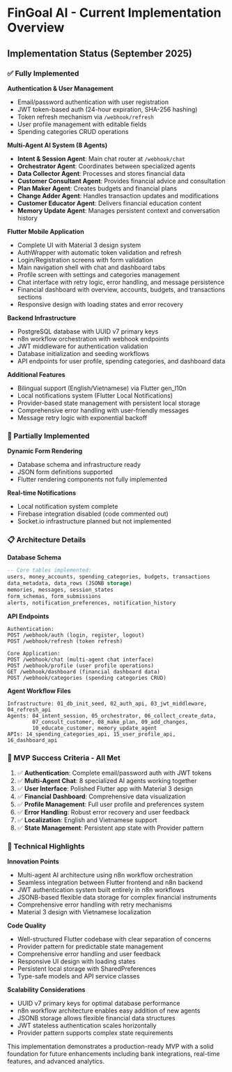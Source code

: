 # FinGoal AI - Current Implementation Overview

## Implementation Status (September 2025)

### ✅ Fully Implemented

**Authentication & User Management**
- Email/password authentication with user registration
- JWT token-based auth (24-hour expiration, SHA-256 hashing)
- Token refresh mechanism via `/webhook/refresh`
- User profile management with editable fields
- Spending categories CRUD operations

**Multi-Agent AI System (8 Agents)**
- **Intent & Session Agent**: Main chat router at `/webhook/chat`
- **Orchestrator Agent**: Coordinates between specialized agents
- **Data Collector Agent**: Processes and stores financial data
- **Customer Consultant Agent**: Provides financial advice and consultation
- **Plan Maker Agent**: Creates budgets and financial plans
- **Change Adder Agent**: Handles transaction updates and modifications
- **Customer Educator Agent**: Delivers financial education content
- **Memory Update Agent**: Manages persistent context and conversation history

**Flutter Mobile Application**
- Complete UI with Material 3 design system
- AuthWrapper with automatic token validation and refresh
- Login/Registration screens with form validation
- Main navigation shell with chat and dashboard tabs
- Profile screen with settings and categories management
- Chat interface with retry logic, error handling, and message persistence
- Financial dashboard with overview, accounts, budgets, and transactions sections
- Responsive design with loading states and error recovery

**Backend Infrastructure**
- PostgreSQL database with UUID v7 primary keys
- n8n workflow orchestration with webhook endpoints
- JWT middleware for authentication validation
- Database initialization and seeding workflows
- API endpoints for user profile, spending categories, and dashboard data

**Additional Features**
- Bilingual support (English/Vietnamese) via Flutter gen_l10n
- Local notifications system (Flutter Local Notifications)
- Provider-based state management with persistent local storage
- Comprehensive error handling with user-friendly messages
- Message retry logic with exponential backoff

### 🚧 Partially Implemented

**Dynamic Form Rendering**
- Database schema and infrastructure ready
- JSON form definitions supported
- Flutter rendering components not fully implemented

**Real-time Notifications**
- Local notification system complete
- Firebase integration disabled (code commented out)
- Socket.io infrastructure planned but not implemented

### 📋 Architecture Details

**Database Schema**
```sql
-- Core tables implemented:
users, money_accounts, spending_categories, budgets, transactions
data_metadata, data_rows (JSONB storage)
memories, messages, session_states
form_schemas, form_submissions
alerts, notification_preferences, notification_history
```

**API Endpoints**
```
Authentication:
POST /webhook/auth (login, register, logout)
POST /webhook/refresh (token refresh)

Core Application:
POST /webhook/chat (multi-agent chat interface)
POST /webhook/profile (user profile operations)
GET /webhook/dashboard (financial dashboard data)
POST /webhook/categories (spending categories CRUD)
```

**Agent Workflow Files**
```
Infrastructure: 01_db_init_seed, 02_auth_api, 03_jwt_middleware, 04_refresh_api
Agents: 04_intent_session, 05_orchestrator, 06_collect_create_data, 
        07_consult_customer, 08_make_plan, 09_add_changes, 
        10_educate_customer, memory_update_agent
APIs: 14_spending_categories_api, 15_user_profile_api, 16_dashboard_api
```

### 🎯 MVP Success Criteria - All Met

1. ✅ **Authentication**: Complete email/password auth with JWT tokens
2. ✅ **Multi-Agent Chat**: 8 specialized AI agents working together
3. ✅ **User Interface**: Polished Flutter app with Material 3 design
4. ✅ **Financial Dashboard**: Comprehensive data visualization
5. ✅ **Profile Management**: Full user profile and preferences system
6. ✅ **Error Handling**: Robust error recovery and user feedback
7. ✅ **Localization**: English and Vietnamese support
8. ✅ **State Management**: Persistent app state with Provider pattern

### 🚀 Technical Highlights

**Innovation Points**
- Multi-agent AI architecture using n8n workflow orchestration
- Seamless integration between Flutter frontend and n8n backend
- JWT authentication system built entirely in n8n workflows
- JSONB-based flexible data storage for complex financial instruments
- Comprehensive error handling with retry mechanisms
- Material 3 design with Vietnamese localization

**Code Quality**
- Well-structured Flutter codebase with clear separation of concerns
- Provider pattern for predictable state management
- Comprehensive error handling and user feedback
- Responsive UI design with loading states
- Persistent local storage with SharedPreferences
- Type-safe models and API service classes

**Scalability Considerations**
- UUID v7 primary keys for optimal database performance
- n8n workflow architecture enables easy addition of new agents
- JSONB storage allows flexible financial data structures
- JWT stateless authentication scales horizontally
- Provider pattern supports complex state requirements

This implementation demonstrates a production-ready MVP with a solid foundation for future enhancements including bank integrations, real-time features, and advanced analytics.

